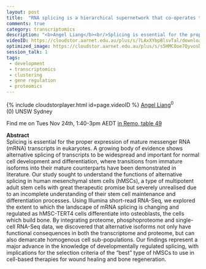 ```yaml
---
layout: post
title:  "RNA splicing is a hierarchical supernetwork that co-operates to drive osteoblast differentiation"
comments: true
category: transcriptomics
description: "<b>Angel Liang</b><br/>Splicing is essential for the proper expression of..."
videoID: https://cloudstor.aarnet.edu.au/plus/s/7LAxXYbpBlsvTal/download
optimized_image: https://cloudstor.aarnet.edu.au/plus/s/s5HMC0oe7QyvosD/download
session_talk: 1
tags:
 - development
 - transcriptomics
 - clustering
 - gene regulation
 - proteomics
---
```

{% include cloudstorplayer.html id=page.videoID %}
[<u>Angel Liang</u>](https://twitter.com/angel_bee2018)<sup>0</sup><br/>
\(0\) UNSW Sydney

Find me on Tues Nov 24th, 1:40-3pm AEDT [in Remo, table 49](https://live.remo.co/e/abacbs2020-day-1/register)

<b>Abstract</b><br/>
Splicing is essential for the proper expression of mature messenger RNA \(mRNA\) transcripts in eukaryotes. A growing body of evidence shows alternative splicing of transcripts to be widespread and important for normal cell development and differentiation, where transitions from immature isoforms into their mature counterparts have been demonstrated in literature. Our study sought to understand the functions of alternative splicing in human mesenchymal stem cells \(hMSCs\), a type of multipotent adult stem cells with great therapeutic promise but severely unrealised due to an incomplete understanding of their stem cell maintenance and differentiation processes. Using Illumina short-read RNA-Seq, we explored the extent to which the landscape of mRNA splicing is changing and regulated as hMSC-TERT4 cells differentiate into osteoblasts, the cells which build bone. By integrating proteome, phosphoproteome and single-cell RNA-Seq data, we discovered that alternative isoforms not only have functional consequences in both the transcriptome and proteome, but can also demarcate homogenous cell sub-populations. Our findings represent a major advance in the knowledge of developmentally regulated splicing, with implications for the selection criteria of the “best” type of hMSCs to use in cell-based therapies for wound healing and bone regeneration.
